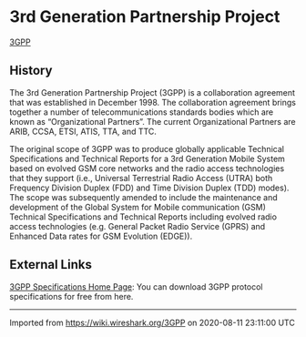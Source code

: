 # 3rd Generation Partnership Project

[3GPP](http://www.3gpp.org)

## History

The 3rd Generation Partnership Project (3GPP) is a collaboration agreement that was established in December 1998. The collaboration agreement brings together a number of telecommunications standards bodies which are known as “Organizational Partners”. The current Organizational Partners are ARIB, CCSA, ETSI, ATIS, TTA, and TTC.

The original scope of 3GPP was to produce globally applicable Technical Specifications and Technical Reports for a 3rd Generation Mobile System based on evolved GSM core networks and the radio access technologies that they support (i.e., Universal Terrestrial Radio Access (UTRA) both Frequency Division Duplex (FDD) and Time Division Duplex (TDD) modes). The scope was subsequently amended to include the maintenance and development of the Global System for Mobile communication (GSM) Technical Specifications and Technical Reports including evolved radio access technologies (e.g. General Packet Radio Service (GPRS) and Enhanced Data rates for GSM Evolution (EDGE)).

## External Links

[3GPP Specifications Home Page](http://www.3gpp.org/specs/specs.htm): You can download 3GPP protocol specifications for free from here.

---

Imported from https://wiki.wireshark.org/3GPP on 2020-08-11 23:11:00 UTC
